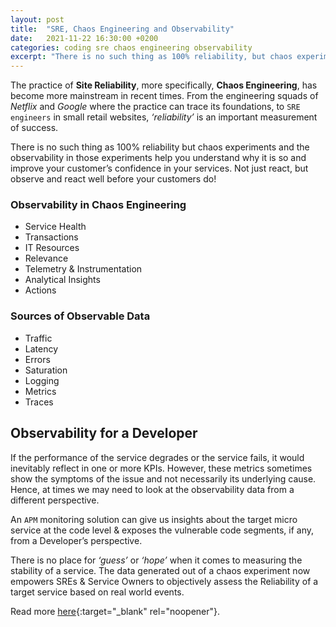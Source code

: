 ```yaml
---
layout: post
title:  "SRE, Chaos Engineering and Observability"
date:   2021-11-22 16:30:00 +0200
categories: coding sre chaos engineering observability
excerpt: "There is no such thing as 100% reliability, but chaos experiments and the observability in those experiments help you understand why it is so and improve your customer’s confidence in your services."
---
```


The practice of **Site Reliability**, more specifically, **Chaos Engineering**, has become more mainstream in recent times. From the engineering squads of *Netflix* and *Google* where the practice can trace its foundations, to `SRE engineers` in small retail websites, *‘reliability’* is an important measurement of success.

There is no such thing as 100% reliability but chaos experiments and the observability in those experiments help you understand why it is so and improve your customer’s confidence in your services. Not just react, but observe and react well before your customers do!

<h3>Observability in Chaos Engineering</h3>

- Service Health
- Transactions
- IT Resources
- Relevance
- Telemetry & Instrumentation
- Analytical Insights
- Actions

<h3>Sources of Observable Data</h3>

- Traffic
- Latency
- Errors
- Saturation
- Logging
- Metrics
- Traces

<h2>Observability for a Developer</h2>

If the performance of the service degrades or the service fails, it would inevitably reflect in one or more KPIs.
However, these metrics sometimes show the symptoms of the issue and not necessarily its underlying cause. Hence, at times we may need to look at the observability data from a different perspective.

An `APM` monitoring solution can give us insights about the target micro service at the code level & exposes the vulnerable code segments, if any, from a Developer’s perspective.

There is no place for *‘guess’* or *‘hope’* when it comes to measuring the stability of a service. The data generated out of a chaos experiment now empowers SREs & Service Owners to objectively assess the Reliability of a target service based on real world events.

Read more [here][medium-link]{:target="_blank" rel="noopener"}.

[medium-link]: https://medium.com/@nabtechblog/observability-in-the-realm-of-chaos-engineering-99089226ca51
